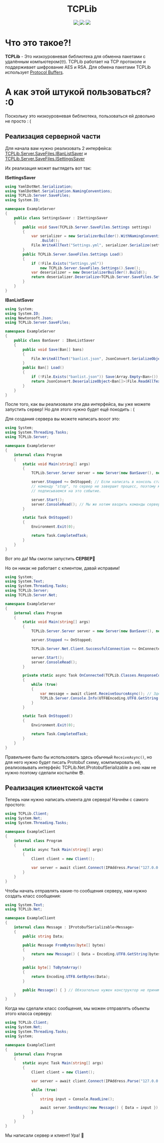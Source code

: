 ﻿<h1 align="center">TCPLib</h2>

<p align="center">
  <a href="https://github.com/Kacianoki/TCPLib/actions/workflows/Tests.yml">
	  <img src="[https://github.com/Kacianoki/TCPLib/actions/workflows/Tests.yml/badge.svg">
  </a>
  <img src="https://hits.seeyoufarm.com/api/count/incr/badge.svg?url=https%3A%2F%2Fgithub.com%2FKacianoki%2FTCPLib&count_bg=%2379C83D&title_bg=%23555555&icon=&icon_color=%23E7E7E7&title=hits&edge_flat=false"></img>
  <a href="https://github.com/Kacianoki/TCPLib/pulse" alt="Activity">
        <img src="https://img.shields.io/github/commit-activity/m/Kacianoki/TCPLib" />
  </a>
</p>

# Что это такое?!

**TCPLib** - Это низкоуровневая библиотека для обменна пакетами с удалённым компьютером(🤓). 
TCPLib работает на TCP протоколе и поддерживает шифрование AES и RSA.
Для обмена пакетами TCPLib использует [Protocol Buffers](https://github.com/protocolbuffers/protobuf).

# А как этой штукой пользоваться? :0

Поскольку это низкоуровневая библиотека, пользоваться ей довольно не просто : (

## Реализация серверной части

Для начала вам нужно реализовать 2 интерфейса: [TCPLib.Server.SaveFiles.IBanListSaver](https://github.com/Kacianoki/TCPLib/blob/master/Server/TCPLib.Server/SaveClasses/BanList.cs#L42) и [TCPLib.Server.SaveFiles.ISettingsSaver](https://github.com/Kacianoki/TCPLib/blob/master/Server/TCPLib.Server/SaveClasses/Settings.cs#L21)

Их реализация может выглядеть вот так:

**ISettingsSaver**
```csharp
using YamlDotNet.Serialization;
using YamlDotNet.Serialization.NamingConventions;
using TCPLib.Server.SaveFiles;
using System.IO;

namespace ExampleServer
{
    public class SettingsSaver : ISettingsSaver
    {
        public void Save(TCPLib.Server.SaveFiles.Settings settings)
        {
            var serializer = new SerializerBuilder().WithNamingConvention(CamelCaseNamingConvention.Instance)
                .Build();
            File.WriteAllText("Settings.yml", serializer.Serialize(settings));
        }
        public TCPLib.Server.SaveFiles.Settings Load()
        {
            if (!File.Exists("Settings.yml"))
                new TCPLib.Server.SaveFiles.Settings().Save();
            var deserializer = new DeserializerBuilder().Build();
            return deserializer.Deserialize<TCPLib.Server.SaveFiles.Settings>(File.ReadAllText("Settings.yml"));
        }
    }
}

```

**IBanListSaver**
```csharp
using System;
using System.IO;
using Newtonsoft.Json;
using TCPLib.Server.SaveFiles;

namespace ExampleServer
{
    public class BanSaver : IBanListSaver
    {
        public void Save(Ban[] bans)
        {
            File.WriteAllText("banlist.json", JsonConvert.SerializeObject(bans));
        }
        public Ban[] Load()
        {
            if (!File.Exists("banlist.json")) Save(Array.Empty<Ban>());
            return JsonConvert.DeserializeObject<Ban[]>(File.ReadAllText("banlist.json"));
        }
    }
}

```

После того, как вы реализовали эти два интерфейса, вы уже можете запустить сервер! Но для этого нужно будет ещё покодить : (

Для создания сервера вы можете написать вооот это:

```csharp
using System;
using System.Threading.Tasks;
using TCPLib.Server;

namespace ExampleServer
{
    internal class Program
    {
        static void Main(string[] args)
        {
            TCPLib.Server.Server server = new Server(new BanSaver(), new SettingsSaver());

            server.Stopped += OnStopped; // Если написать в консоль стандартную
            // команду "stop", то сервер не завершит процесс, поэтому мы 
            // подписываемся на это событие.

            server.Start();
            server.ConsoleRead(); // Мы же хотим вводить команды серверу :0
        }

        static Task OnStopped()
        {
            Environment.Exit(0);

            return Task.CompletedTask;
        }
    }
}

```

Вот это да! Мы смогли запустить **СЕРВЕР**🎉

Но он никак не работает с клиентом, давай исправим!

```csharp
using System;
using System.Text;
using System.Threading.Tasks;
using TCPLib.Server;
using TCPLib.Server.Net;

namespace ExampleServer
{
    internal class Program
    {
        static void Main(string[] args)
        {
            TCPLib.Server.Server server = new Server(new BanSaver(), new SettingsSaver());

            server.Stopped += OnStopped;

            TCPLib.Server.Net.Client.SuccessfulConnection += OnConnected;

            server.Start();
            server.ConsoleRead();
        }

        private static async Task OnConnected(TCPLib.Classes.ResponseCode code, Client client)
        {
            while (true)
            {
                var message = await client.ReceiveSourceAsync(); // Здесь мы получаем исходный массив байтов пакета (фактически это костыль)
                TCPLib.Server.Console.Info(UTF8Encoding.UTF8.GetString(message.Data));
            }
        }

        static Task OnStopped()
        {
            Environment.Exit(0);

            return Task.CompletedTask;
        }
    }
}
```
Правильнее было бы использовать здесь обычный `ReceiveAsync()`, но для него нужно будет писать
Protobuf схему, компилировать её, реализовывать интерфейс TCPLib.Net.IProtobufSerializable а оно
нам не нужно поэтому сделали костылём 😎.

## Реализация клиентской части

Теперь нам нужно написать клиента для сервера! Начнём с самого простого:
```csharp
using TCPLib.Client;
using System.Net;
using System.Threading.Tasks;

namespace ExampleClient
{
    internal class Program
    {
        static async Task Main(string[] args)
        {
            Client client = new Client();

            var server = await client.Connect(IPAddress.Parse("127.0.0.1"), 2024); // 127.0.0.1 - локальный IP
        }
    }
}
```

Чтобы начать отправлять какие-то сообщения серверу, нам нужно создать класс сообщения:

```csharp
using System.Text;
using TCPLib.Net;

namespace ExampleClient 
{
    internal class Message : IProtobufSerializable<Message>
    {
        public string Data;

        public Message FromBytes(byte[] bytes)
        {
            return new Message() { Data = Encoding.UTF8.GetString(bytes) };
        }

        public byte[] ToByteArray()
        {
            return Encoding.UTF8.GetBytes(Data);
        }

        public Message() { } // Обязательно нужен конструктор не принимающий параметры
    }
}
```
Когда мы сделали класс сообщения, мы можен отправлять объекты этого класса серверу:

```csharp
using TCPLib.Client;
using System.Net;
using System.Threading.Tasks;
using System;

namespace ExampleClient
{
    internal class Program
    {
        static async Task Main(string[] args)
        {
            Client client = new Client();

            var server = await client.Connect(IPAddress.Parse("127.0.0.1"), 2024);

            while (true)
            {
                string input = Console.ReadLine();

                await server.SendAsync(new Message() { Data = input });
            }
        }
    }
}
```

Мы написали сервер и клиент! Ура! 🥳